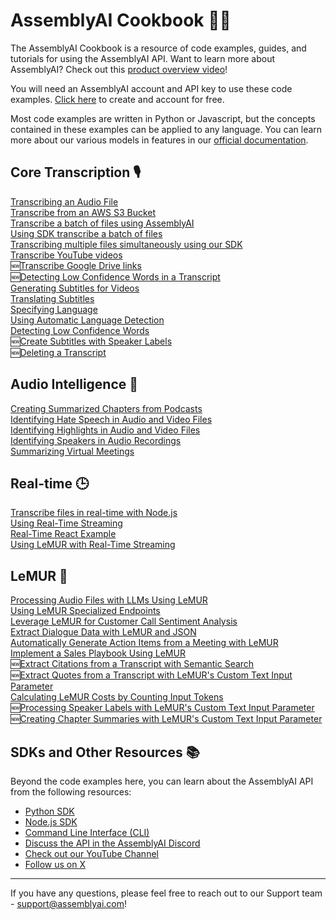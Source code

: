 # AssemblyAI Cookbook 🧑‍🍳
The AssemblyAI Cookbook is a resource of code examples, guides, and tutorials for using the AssemblyAI API. Want to learn more about AssemblyAI? Check out this [product overview video](https://youtu.be/UT1sBCuSJxE)!

You will need an AssemblyAI account and API key to use these code examples. [Click here](https://www.assemblyai.com/dashboard/signup) to create and account for free.

Most code examples are written in Python or Javascript, but the concepts contained in these examples can be applied to any language. You can learn more about our various models in features in our [official documentation](https://www.assemblyai.com/docs/).

## Core Transcription 🎙️
[Transcribing an Audio File](core-transcription/transcribe.ipynb)      
[Transcribe from an AWS S3 Bucket](core-transcription/transcribe-from-s3-bucket)  
[Transcribe a batch of files using AssemblyAI](core-transcription/transcribe_batch_of_files)  
[Using SDK transcribe a batch of files](core-transcription/SDK_transcribe_batch_of_files)  
[Transcribing multiple files simultaneously using our SDK](core-transcription/SDK_transcribe_batch_of_files/batch_transcription.ipynb)  
[Transcribe YouTube videos](core-transcription/transcribe_youtube_videos.ipynb)  
🆕[Transcribe Google Drive links](core-transcription/transcribing-google-drive-file.md)  
🆕[Detecting Low Confidence Words in a Transcript](core-transcription/detecting-low-confidence-words.md)  
[Generating Subtitles for Videos](core-transcription/subtitles.ipynb)  
[Translating Subtitles](core-transcription/translate_subtitles.ipynb)     
[Specifying Language](core-transcription/specify-language.ipynb)  
[Using Automatic Language Detection](core-transcription/automatic-language-detection.ipynb)   
[Detecting Low Confidence Words](core-transcription/detecting-low-confidence-words.md)   
🆕[Create Subtitles with Speaker Labels](core-transcription/speaker_labelled_subtitles.ipynb)      
🆕[Deleting a Transcript ](core-transcription/delete_transcript.ipynb)   

## Audio Intelligence 🤖
[Creating Summarized Chapters from Podcasts](audio-intelligence/auto_chapters.ipynb)  
[Identifying Hate Speech in Audio and Video Files](audio-intelligence/content_moderation.ipynb)     
[Identifying Highlights in Audio and Video Files](audio-intelligence/key_phrases.ipynb)      
[Identifying Speakers in Audio Recordings](audio-intelligence/speaker_labels.ipynb)      
[Summarizing Virtual Meetings](audio-intelligence/summarization.ipynb)

## Real-time 🕒
[Transcribe files in real-time with Node.js](real-time/file-transcription-nodejs)\
[Using Real-Time Streaming](real-time/real-time.ipynb)\
[Real-Time React Example](https://github.com/AssemblyAI-Examples/realtime-react-example)      \
[Using LeMUR with Real-Time Streaming](real-time/real_time_lemur.ipynb)

## LeMUR 🐾
[Processing Audio Files with LLMs Using LeMUR](lemur/using-lemur.ipynb)  
[Using LeMUR Specialized Endpoints](lemur/specialized-endpoints.ipynb)  
[Leverage LeMUR for Customer Call Sentiment Analysis](lemur/call-sentiment-analysis.ipynb)     
[Extract Dialogue Data with LeMUR and JSON](lemur/dialogue-data.ipynb)     
[Automatically Generate Action Items from a Meeting with LeMUR](lemur/meeting-action-items.ipynb)     
[Implement a Sales Playbook Using LeMUR](lemur/sales-playbook.ipynb)     
🆕[Extract Citations from a Transcript with Semantic Search](lemur/transcript-citations.ipynb)    
🆕[Extract Quotes from a Transcript with LeMUR's Custom Text Input Parameter](lemur/timestamped-transcripts.ipynb)    
[Calculating LeMUR Costs by Counting Input Tokens](lemur/counting-tokens.ipynb)  
🆕[Processing Speaker Labels with LeMUR's Custom Text Input Parameter](lemur/input-text-speaker-labels.ipynb)  
🆕[Creating Chapter Summaries with LeMUR's Custom Text Input Parameter](lemur/input-text-chapters.ipynb)  

## SDKs and Other Resources 📚
Beyond the code examples here, you can learn about the AssemblyAI API from the following resources:
- [Python SDK](https://github.com/AssemblyAI/assemblyai-python-sdk)
- [Node.js SDK](https://github.com/AssemblyAI/assemblyai-node-sdk)
- [Command Line Interface (CLI)](https://github.com/AssemblyAI/assemblyai-cli)
- [Discuss the API in the AssemblyAI Discord](https://www.assemblyai.com/discord)
- [Check out our YouTube Channel](https://www.youtube.com/c/assemblyai)
- [Follow us on X](https://twitter.com/AssemblyAI)

***
If you have any questions, please feel free to reach out to our Support team - support@assemblyai.com!
